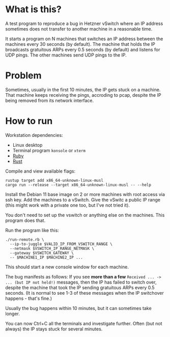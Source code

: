 
# What is this?

A test program to reproduce a bug in Hetzner vSwitch where an IP address sometimes does not transfer to another machine in a reasonable time.

It starts a program on N machines that switches an IP address between the machines every 30 seconds (by default).
The machine that holds the IP broadcasts gratuitous ARPs every 0.5 seconds (by default) and listens for UDP pings.
The other machines send UDP pings to the IP.

# Problem

Sometimes, usually in the first 10 minutes, the IP gets stuck on a machine. That machine keeps receiving the pings, accroding to pcap, despite the IP being removed from its network interface.

# How to run

Workstation dependencies:

- Linux desktop
- Terminal program `konsole` or `xterm`
- [Ruby](https://www.ruby-lang.org/en/documentation/installation/)
- [Rust](https://www.rust-lang.org/tools/install)

Compile and view available flags:

    rustup target add x86_64-unknown-linux-musl
    cargo run --release --target x86_64-unknown-linux-musl -- --help

Install the Debian 11 base image on 2 or more machines with root access via ssh key.
Add the machines to a vSwitch. Give the vSwitc a public IP range (this might work with a private one too, but I've not tried it).

You don't need to set up the vswitch or anything else on the machines. This program does that.

Run the program like this:

    ./run-remote.rb \
      --ip-to-juggle $VALID_IP_FROM_VSWITCH_RANGE \
      --netmask $VSWITCH_IP_RANGE_NETMASK \
      --gateway $VSWITCH_GATEWAY \
      -- $MACHINE1_IP $MACHINE2_IP ...

This should start a new console window for each machine.

The bug manifests as follows:
If you see **more than a few** `Received ... -> ... (but IP not held!)` messages, then the IP has failed to switch over, despite the machine that took the IP sending gratuitous ARPs every 0.5 seconds. (It is normal to see 1-3 of these messages when the IP switchover happens - that's fine.)

Usually the bug happens within 10 minutes, but it can sometimes take longer.

You can now Ctrl+C all the terminals and investigate further. Often (but not always) the IP stays stuck for several minutes.

